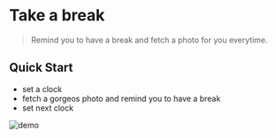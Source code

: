 # Take a break
> Remind you to have a break and fetch a photo for you everytime.

## Quick Start
- set a clock
- fetch a gorgeos photo and remind you to have a break
- set next clock

![demo](./resources/docs.gif)